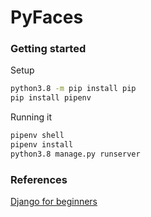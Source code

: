 # PyFaces

### Getting started

Setup

```sh
python3.8 -m pip install pip
pip install pipenv
```

Running it

```sh
pipenv shell
pipenv install
python3.8 manage.py runserver
```

### References

[Django for beginners](https://djangoforbeginners.com)